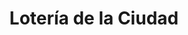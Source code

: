---
title: "Lotería de la Ciudad"
url: /ciudad-autonoma-de-buenos-aires/loteria-de-la-ciudad-avenida-francisco-beiro/
shop: lotería
---